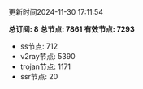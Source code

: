 更新时间2024-11-30 17:11:54

**总订阅: 8**
**总节点: 7861**
**有效节点: 7293**
- ss节点: 712
- v2ray节点: 5390
- trojan节点: 1171
- ssr节点: 20

